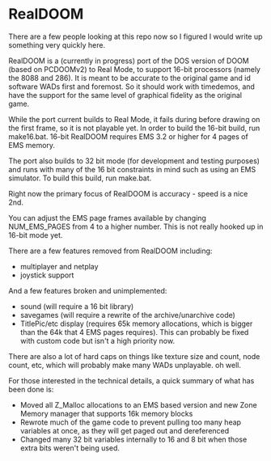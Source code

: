 # RealDOOM

There are a few people looking at this repo now so I figured I would write up something very quickly here.


RealDOOM is a (currently in progress) port of the DOS version of DOOM (based on PCDOOMv2) to Real Mode, to support 16-bit processors (namely the 8088 and 286). It is meant to be accurate to the original game and id software WADs first and foremost. So it should work with timedemos, and have the support for the same level of graphical fidelity as the original game.

While the port current builds to Real Mode, it fails during before drawing on the first frame, so it is not playable yet. In order to build the 16-bit build, run make16.bat. 16-bit RealDOOM requires EMS 3.2 or higher for 4 pages of EMS memory.

The port also builds to 32 bit mode (for development and testing purposes) and runs with many of the 16 bit constraints in mind such as using an EMS simulator. To build this build, run make.bat.

Right now the primary focus of RealDOOM is accuracy - speed is a nice 2nd.


You can adjust the EMS page frames available by changing NUM_EMS_PAGES from 4 to a higher number. This is not really hooked up in 16-bit mode yet.


There are a few features removed from RealDOOM including:
 - multiplayer and netplay
 - joystick support
 

And a few features broken and unimplemented:
 - sound (will require a 16 bit library)
 - savegames (will require a rewrite of the archive/unarchive code)
 - TitlePic/etc display (requires 65k memory allocations, which is bigger than the 64k that 4 EMS pages requires). This can probably be fixed with custom code but isn't a high priority now.


There are also a lot of hard caps on things like texture size and count, node count, etc, which will probably make many WADs unplayable. oh well.

For those interested in the technical details, a quick summary of what has been done is:
 - Moved all Z_Malloc allocations to an EMS based version and new Zone Memory manager that supports 16k memory blocks
 - Rewrote much of the game code to prevent pulling too many heap variables at once, as they will get paged out and dereferenced
 - Changed many 32 bit variables internally to 16 and 8 bit when those extra bits weren't being used.
